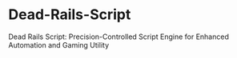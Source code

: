 # Dead-Rails-Script
Dead Rails Script: Precision-Controlled Script Engine for Enhanced Automation and Gaming Utility
